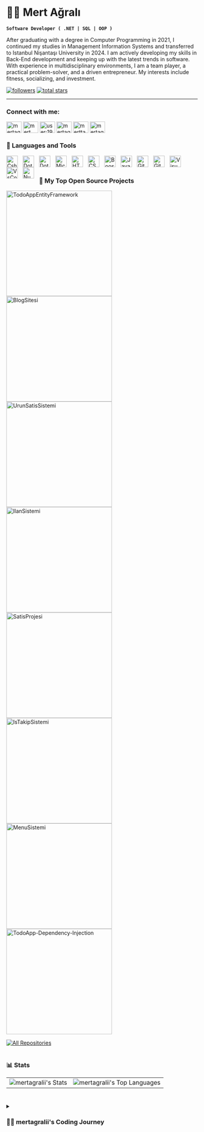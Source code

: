 # 🏄‍♂️ Mert Ağralı

**`Software Developer ( .NET | SQL | OOP )`**

After graduating with a degree in Computer Programming in 2021, I continued my studies in Management Information Systems and transferred to Istanbul Nişantaşı University in 2024. I am actively developing my skills in Back-End development and keeping up with the latest trends in software. With experience in multidisciplinary environments, I am a team player, a practical problem-solver, and a driven entrepreneur. My interests include fitness, socializing, and investment.

   <p align="left">
  
<a href="https://github.com/mertagralii?tab=followers">
         <img alt="followers" title="Follow me on Github" src="https://custom-icon-badges.demolab.com/github/followers/mertagralii?color=236ad3&labelColor=1155ba&style=for-the-badge&logo=person-add&label=Follow&logoColor=white"/></a>
      <a href="https://github.com/mertagralii?tab=repositories&sort=stargazers">
         <img alt="total stars" title="Total stars on GitHub" src="https://custom-icon-badges.demolab.com/github/stars/mertagralii?color=55960c&style=for-the-badge&labelColor=488207&logo=star"/></a>
   </p>

---

### Connect with me:

<p align="left">
<a href="https://www.mertagrali.com" target="_blank"><img align="center" src="https://www.svgrepo.com/show/80307/world.svg" alt="mertagraliy" height="30" width="40" /></a>
<a href="https://www.linkedin.com/in/mert-a%C4%9Fral%C4%B1-21139a238/" target="_blank"><img align="center" src="https://raw.githubusercontent.com/rahuldkjain/github-profile-readme-generator/master/src/images/icons/Social/linked-in-alt.svg" alt="mert ağralı" height="30" width="40" /></a>
<a href="https://stackoverflow.com/users/19866779/mert-a%c4%9fral%c4%b1?tab=profile" target="_blank"><img align="center" src="https://raw.githubusercontent.com/rahuldkjain/github-profile-readme-generator/master/src/images/icons/Social/stack-overflow.svg" alt="user:19866779" height="30" width="40" /></a>
<a href="https://www.hackerrank.com/mertagrali" target="_blank"><img align="center" src="https://raw.githubusercontent.com/rahuldkjain/github-profile-readme-generator/master/src/images/icons/Social/hackerrank.svg" alt="mertagrali" height="30" width="40" /></a>
<a href="https://instagram.com/merttagralii" target="_blank"><img align="center" src="https://raw.githubusercontent.com/rahuldkjain/github-profile-readme-generator/master/src/images/icons/Social/instagram.svg" alt="merttagralii" height="30" width="40" /></a>
<a href="https://twitter.com/mertagraliy" target="_blank"><img align="center" src="https://raw.githubusercontent.com/rahuldkjain/github-profile-readme-generator/master/src/images/icons/Social/twitter.svg" alt="mertagraliy" height="30" width="40" /></a>
</p>


### 🧰 Languages and Tools
<img align="left" alt="Csharp" width="30px" style="padding-right:10px;" src="https://cdn.jsdelivr.net/gh/devicons/devicon@latest/icons/csharp/csharp-original.svg" />
<img align="left" alt="DotNetCore" width="30px" style="padding-right:10px;" src="https://cdn.jsdelivr.net/gh/devicons/devicon@latest/icons/dotnetcore/dotnetcore-original.svg" />
<img align="left" alt="Dot-Net" width="30px" style="padding-right:10px;" src="https://cdn.jsdelivr.net/gh/devicons/devicon@latest/icons/dot-net/dot-net-original.svg" />
<img align="left" alt="MicrosoftSqlServer" width="30px" style="padding-right:10px;" src="https://cdn.jsdelivr.net/gh/devicons/devicon@latest/icons/microsoftsqlserver/microsoftsqlserver-original.svg" />
<img align="left" alt="HTML" width="30px" style="padding-right:10px;" src="https://cdn.jsdelivr.net/gh/devicons/devicon/icons/html5/html5-plain.svg" />
<img align="left" alt="CSS" width="30px" style="padding-right:10px;" src="https://cdn.jsdelivr.net/gh/devicons/devicon/icons/css3/css3-plain.svg" />
<img align="left" alt="Boostrap" width="30px" style="padding-right:10px;" src="https://cdn.jsdelivr.net/gh/devicons/devicon@latest/icons/bootstrap/bootstrap-original.svg" />
<img align="left" alt="JavaScript" width="30px" style="padding-right:10px;" src="https://cdn.jsdelivr.net/gh/devicons/devicon/icons/javascript/javascript-plain.svg" />
<img align="left" alt="Git" width="30px" style="padding-right:10px;" src="https://cdn.jsdelivr.net/gh/devicons/devicon/icons/git/git-original.svg" />
<img align="left" alt="GitHub" width="30px" style="padding-right:10px;" src="https://user-images.githubusercontent.com/3369400/139447912-e0f43f33-6d9f-45f8-be46-2df5bbc91289.png" />
<img align="left" alt="VisualStudio" width="30px" style="padding-right:10px;" src="https://cdn.jsdelivr.net/gh/devicons/devicon@latest/icons/visualstudio/visualstudio-original.svg" />
<img align="left" alt="VsCode" width="30px" style="padding-right:10px;" src="https://cdn.jsdelivr.net/gh/devicons/devicon@latest/icons/vscode/vscode-original.svg" />
<img align="left" alt="Nuget" width="30px" style="padding-right:10px;" src="https://cdn.jsdelivr.net/gh/devicons/devicon@latest/icons/nuget/nuget-original.svg" />
          
          
<br />

#

### 📘 My Top Open Source Projects
  <!-- Repo info cards - https://github.com/anuraghazra/github-readme-stats -->
  <!-- Small repo cards (fork) - https://github.com/DenverCoder1/github-readme-stats -->
 
  <p align="left">
     <a href="https://github.com/mertagralii/TodoAppEntityFramework"><img width="278" src="https://denvercoder1-github-readme-stats.vercel.app/api/pin/?username=mertagralii&repo=TodoAppEntityFramework&theme=react&bg_color=1F222E&title_color=F85D7F&hide_border=true&icon_color=F8D866&show_icons=false" alt="TodoAppEntityFramework"></a>
    <a href="https://github.com/mertagralii/BlogSitesi"><img width="278" src="https://denvercoder1-github-readme-stats.vercel.app/api/pin/?username=mertagralii&repo=BlogSitesi&theme=react&bg_color=1F222E&title_color=F85D7F&hide_border=true&icon_color=F8D866&show_icons=false" alt="BlogSitesi"></a>
    <a href="https://github.com/mertagralii/UrunSatisSistemi"><img width="278" src="https://denvercoder1-github-readme-stats.vercel.app/api/pin/?username=mertagralii&repo=UrunSatisSistemi&theme=react&bg_color=1F222E&title_color=F85D7F&hide_border=true&icon_color=F8D866&show_icons=false" alt="UrunSatisSistemi"></a>
    <a href="https://github.com/mertagralii/IlanSistemi"><img width="278" src="https://denvercoder1-github-readme-stats.vercel.app/api/pin/?username=mertagralii&repo=IlanSistemi&theme=react&bg_color=1F222E&title_color=F85D7F&hide_border=true&icon_color=F8D866&show_icons=false" alt="IlanSistemi"></a>
    <a href="https://github.com/mertagralii/SatisProjesi"><img width="278" src="https://denvercoder1-github-readme-stats.vercel.app/api/pin/?username=mertagralii&repo=SatisProjesi&theme=react&bg_color=1F222E&title_color=F85D7F&hide_border=true&icon_color=F8D866&show_icons=false" alt="SatisProjesi"></a>
    <a href="https://github.com/mertagralii/IsTakipSistemi"><img width="278" src="https://denvercoder1-github-readme-stats.vercel.app/api/pin/?username=mertagralii&repo=IsTakipSistemi&theme=react&bg_color=1F222E&title_color=F85D7F&hide_border=true&icon_color=F8D866&show_icons=false" alt="IsTakipSistemi"></a>
    <a href="https://github.com/mertagralii/MenuSistemi"><img width="278" src="https://denvercoder1-github-readme-stats.vercel.app/api/pin/?username=mertagralii&repo=MenuSistemi&theme=react&bg_color=1F222E&title_color=F85D7F&hide_border=true&icon_color=F8D866&show_icons=false" alt="MenuSistemi"></a>
 <a href="https://github.com/mertagralii/TodoApp-Dependency-Injection"><img width="278" src="https://denvercoder1-github-readme-stats.vercel.app/api/pin/?username=mertagralii&repo=TodoApp-Dependency-Injection&theme=react&bg_color=1F222E&title_color=F85D7F&hide_border=true&icon_color=F8D866&show_icons=false" alt="TodoApp-Dependency-Injection"></a>
  </p>

  <a href="https://github.com/mertagralii?tab=repositories&sort=stargazers"><img alt="All Repositories" title="All Repositories" src="https://custom-icon-badges.demolab.com/badge/-Click%20Here%20For%20All%20My%20Repos-1F222E?style=for-the-badge&logoColor=white&logo=repo"/></a>

#

### 📊 Stats

<table>
  <tr>
    <td>
      <img src="https://github-readme-stats.vercel.app/api?username=mertagralii&theme=default&show_icons=true&hide_border=true&count_private=true" alt="mertagralii's Stats" />
    </td>
    <td>
      <img src="https://github-readme-stats.vercel.app/api/top-langs/?username=mertagralii&theme=default&show_icons=true&hide_border=true&layout=compact" alt="mertagralii's Top Languages" />
    </td>
  </tr>
</table>

#

<details>
 <summary><h3>👨‍💻 mertagralii's Coding Journey</h3></summary>
   After graduating with a degree in Computer Programming in 2021, I continued my studies in Management Information Systems and transferred to Istanbul Nişantaşı University in 2024.

My software journey began with formal education while simultaneously trying to teach myself programming through online videos, reading documents, and self-study. In addition, I am continuing to develop my skills through Back-End Software Specialist training at Istanbul Nişantaşı University AcunMedya Academy, where I am learning from expert mentors.

I am actively developing my skills in Back-End development and keeping up with the latest trends in software. I am proficient in technologies such as C#, .NET, SQL, Dapper, ASP.NET Core MVC, .NET API, Entity Framework. Additionally, I have knowledge of HTML, CSS, Bootstrap, JavaScript in front-end and software development. I also have experience with version control systems such as Git and GitHub.

I have gained experience in database management, system architecture, and API development and work as a team player who is collaborative, solution-oriented, and driven by an entrepreneurial spirit. I’m not just focused on software development, but I’m also working towards bringing my own projects to life.

I’m passionate not only about software but also about fitness, socializing, and investment. I’m always striving to self-improve and continue to grow in all aspects of my life.

[website]: https://www.mertagrali.com/Home/Index

